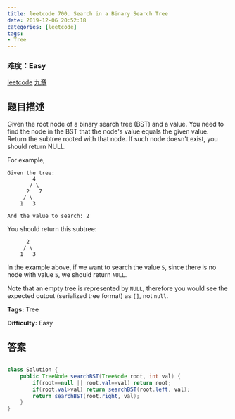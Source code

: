 ```yaml
---
title: leetcode 700. Search in a Binary Search Tree
date: 2019-12-06 20:52:18
categories: [leetcode]
tags:
- Tree
---
```

### 难度：Easy

<a href="https://leetcode.com/problems/search-in-a-binary-search-tree/">leetcode</a>
<a href="https://www.jiuzhang.com/solution/search-in-a-binary-search-tree/">九章</a>
## 题目描述
Given the root node of a binary search tree (BST) and a value. You need to
find the node in the BST that the node's value equals the given value. Return
the subtree rooted with that node. If such node doesn't exist, you should
return NULL.

For example,
        
    Given the tree:
            4
           / \
          2   7
         / \
        1   3
    
    And the value to search: 2
    

You should return this subtree:
        
          2     
         / \   
        1   3
    

In the example above, if we want to search the value `5`, since there is no
node with value `5`, we should return `NULL`.

Note that an empty tree is represented by `NULL`, therefore you would see the
expected output (serialized tree format) as `[]`, not `null`.


**Tags:** Tree

**Difficulty:** Easy
## 答案
<!--more-->
```java

class Solution {
    public TreeNode searchBST(TreeNode root, int val) {
        if(root==null || root.val==val) return root;
        if(root.val>val) return searchBST(root.left, val);
        return searchBST(root.right, val);
    }
}
```